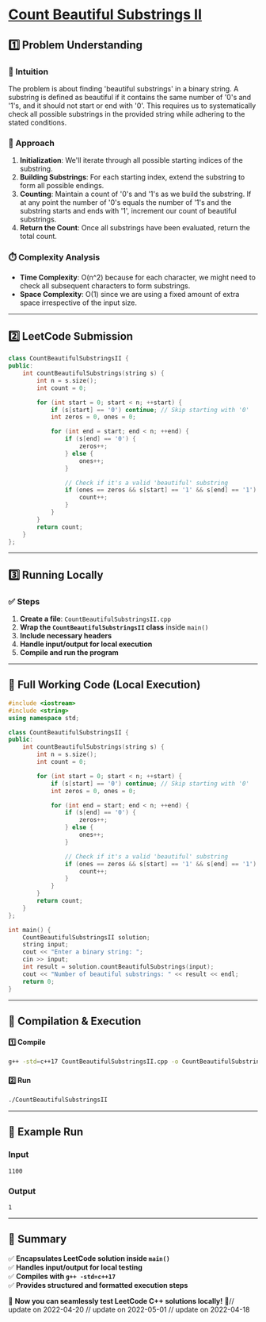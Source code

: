 # **[Count Beautiful Substrings II](https://leetcode.com/problems/count-beautiful-substrings-ii/description/)**  

## **1️⃣ Problem Understanding**  
### **📌 Intuition**  
The problem is about finding 'beautiful substrings' in a binary string. A substring is defined as beautiful if it contains the same number of '0's and '1's, and it should not start or end with '0'. This requires us to systematically check all possible substrings in the provided string while adhering to the stated conditions.

### **🚀 Approach**  
1. **Initialization**: We'll iterate through all possible starting indices of the substring.
2. **Building Substrings**: For each starting index, extend the substring to form all possible endings.
3. **Counting**: Maintain a count of '0's and '1's as we build the substring. If at any point the number of '0's equals the number of '1's and the substring starts and ends with '1', increment our count of beautiful substrings.
4. **Return the Count**: Once all substrings have been evaluated, return the total count.

### **⏱️ Complexity Analysis**  
- **Time Complexity**: O(n^2) because for each character, we might need to check all subsequent characters to form substrings.  
- **Space Complexity**: O(1) since we are using a fixed amount of extra space irrespective of the input size.

---  

## **2️⃣ LeetCode Submission**  
```cpp
class CountBeautifulSubstringsII {
public:
    int countBeautifulSubstrings(string s) {
        int n = s.size();
        int count = 0;

        for (int start = 0; start < n; ++start) {
            if (s[start] == '0') continue; // Skip starting with '0'
            int zeros = 0, ones = 0;

            for (int end = start; end < n; ++end) {
                if (s[end] == '0') {
                    zeros++;
                } else {
                    ones++;
                }

                // Check if it's a valid 'beautiful' substring
                if (ones == zeros && s[start] == '1' && s[end] == '1') {
                    count++;
                }
            }
        }
        return count;
    }
};
```  

---  

## **3️⃣ Running Locally**  
### **✅ Steps**  
1. **Create a file**: `CountBeautifulSubstringsII.cpp`  
2. **Wrap the `CountBeautifulSubstringsII` class** inside `main()`  
3. **Include necessary headers**  
4. **Handle input/output for local execution**  
5. **Compile and run the program**  

---  

## **📝 Full Working Code (Local Execution)**  
```cpp
#include <iostream>
#include <string>
using namespace std;

class CountBeautifulSubstringsII {
public:
    int countBeautifulSubstrings(string s) {
        int n = s.size();
        int count = 0;

        for (int start = 0; start < n; ++start) {
            if (s[start] == '0') continue; // Skip starting with '0'
            int zeros = 0, ones = 0;

            for (int end = start; end < n; ++end) {
                if (s[end] == '0') {
                    zeros++;
                } else {
                    ones++;
                }

                // Check if it's a valid 'beautiful' substring
                if (ones == zeros && s[start] == '1' && s[end] == '1') {
                    count++;
                }
            }
        }
        return count;
    }
};

int main() {
    CountBeautifulSubstringsII solution;
    string input;
    cout << "Enter a binary string: ";
    cin >> input;
    int result = solution.countBeautifulSubstrings(input);
    cout << "Number of beautiful substrings: " << result << endl;
    return 0;
}
```  

---  

## **🔧 Compilation & Execution**  
#### **1️⃣ Compile**  
```bash
g++ -std=c++17 CountBeautifulSubstringsII.cpp -o CountBeautifulSubstringsII
```  

#### **2️⃣ Run**  
```bash
./CountBeautifulSubstringsII
```  

---  

## **🎯 Example Run**  
### **Input**  
```
1100
```  
### **Output**  
```
1
```  

---  

## **📌 Summary**  
✅ **Encapsulates LeetCode solution inside `main()`**  
✅ **Handles input/output for local testing**  
✅ **Compiles with `g++ -std=c++17`**  
✅ **Provides structured and formatted execution steps**  

🚀 **Now you can seamlessly test LeetCode C++ solutions locally!** 🚀// update on 2022-04-20
// update on 2022-05-01
// update on 2022-04-18
